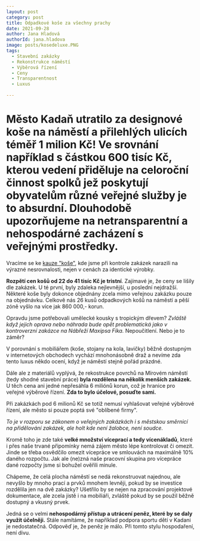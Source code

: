 ```yaml
---
layout: post
category: post
title: Odpadkové koše za všechny prachy 
date: 2021-09-28
author: Jana Hladová
authorId: jana.hladova
image: posts/kosedeluxe.PNG
tags:
  - Stavební zakázky
  - Rekonstrukce náměstí
  - Výběrová řízení
  - Ceny
  - Transparentnost
  - Luxus
 
---
```


# Město Kadaň utratilo za designové koše na náměstí a přilehlých ulicích téměř 1 milion Kč! Ve srovnání například s částkou 600 tisíc Kč, kterou vedení přiděluje na celoroční činnost spolků jež poskytují obyvatelům různé veřejné služby je to absurdní. Dlouhodobě upozorňujeme na netransparentní a nehospodárné zacházení s veřejnými prostředky. 

Vracíme se ke [kauze "koše"](https://kadan.pirati.cz/aktuality/kose.html), kde jsme při kontrole zakázek narazili na výrazné nesrovnalosti, nejen v cenách za identické výrobky.

**Rozpětí cen košů od 22 do 41 tisíc Kč je tristní**.
Zajímavé je, že ceny se lišily dle zakázek.  U té první, byly zdaleka nejlevnější, u poslední nejdražší. Některé koše byly dokonce objednány zcela mimo veřejnou zakázku pouze na objednávku. Celkově nás 26 kusů odpadkových košů na náměstí a pěší zóně vyšlo na více jak 860 000,- korun. 

Opravdu jsme potřebovali umělecké kousky s tropickým dřevem? 
*Zvláště když jejich oprava nebo náhrada bude opět problematická jako v kontroverzní zakázce na Nábřeží Maxipsa Fíka.* 
Nepoučitlení. Nebo je to záměr?

V porovnání s mobiliářem (koše, stojany na kola, lavičky) běžně dostupným v internetových obchodech vychází mnohonásobně draž a nevíme zda tento luxus někdo ocení, když je náměstí stejně pořád prázdné.

Dále ale z materiálů vyplývá, že rekostrukce povrchů na Mírovém náměstí (tedy shodné stavební práce) **byla rozdělena na několik menších zakázek.**
U těch cena ani jedné nepřesáhla 6 miliónů korun, což je hranice pro veřejné výběrové řízení. **Zda to bylo účelové, posuďte sami.**

Při zakázkách pod 6 milionů Kč se totiž nemusí vyhlašovat veřejné výběrové řízení, ale město si pouze poptá své "oblíbené firmy".

*To je v rozporu se zákonem o veřejných zakázkách i s městskou směrnicí na přidělování zakázek, ale holt kde není žalobce, není soudce.*

Kromě toho je zde také **velké množství víceprací a tedy vícenákladů**, které i přes naše trvané připomínky nemá zájem město lépe kontrolovat či omezit. 
Jinde se třeba osvědčilo omezit vícepráce ve smlouvách na maximálně 10% daného rozpočtu. 
Jak ale (ne)zná naše pracovní skupina pro vícepráce dané rozpočty jsme si bohužel ověřili minule.  
 
Chápeme, že celá plocha náměstí se nedá rekonstruovat najednou, ale nevyšlo by mnoho prací a prvků mnohem levněji, pokud by se investice rozdělila 
jen na dvě zakázky? 
Ušetřilo by se nejen na zpracování projektové dokumentace, ale zcela jistě i na mobiliáři, zvláště pokud by se použil běžně dostupný a vkusný prvek. 

Jedná se o velmi **nehospodárný přístup a utrácení peněz, které by se daly využít účelněji.** 
Stále namítáme, že například podpora sportu dětí v Kadani je nedostatečná. Odpověď je, že peněz je málo. 
Při tomto stylu hospodaření, není divu.



